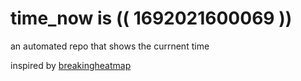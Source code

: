 # time_now is (( 1692021600069 ))

an automated repo that shows the currnent time

inspired by [breakingheatmap](https://github.com/breakingheatmap/breakingheatmap)